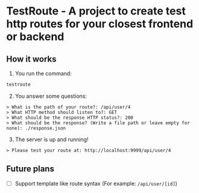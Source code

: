 # TestRoute - A project to create test http routes for your closest frontend or backend

## How it works

1. You run the command:

```sh
testroute
```

2. You answer some questions:

```
> What is the path of your route?: /api/user/4
> What HTTP method should listen to?: GET
> What should be the response HTTP status?: 200
> What should be the response? (Write a file path or leave empty for none): ./response.json
```

3. The server is up and running!

```
> Please test your route at: http://localhost:9999/api/user/4
```

## Future plans

- [ ] Support template like route syntax (For example: `/api/user/[id]`)
